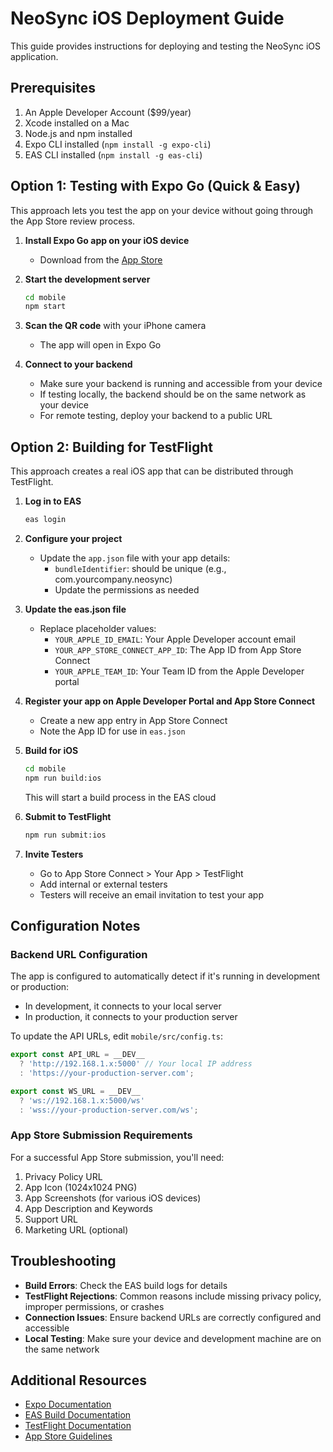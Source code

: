 # NeoSync iOS Deployment Guide

This guide provides instructions for deploying and testing the NeoSync iOS application.

## Prerequisites

1. An Apple Developer Account ($99/year)
2. Xcode installed on a Mac
3. Node.js and npm installed
4. Expo CLI installed (`npm install -g expo-cli`)
5. EAS CLI installed (`npm install -g eas-cli`)

## Option 1: Testing with Expo Go (Quick & Easy)

This approach lets you test the app on your device without going through the App Store review process.

1. **Install Expo Go app on your iOS device**
   - Download from the [App Store](https://apps.apple.com/us/app/expo-go/id982107779)

2. **Start the development server**
   ```bash
   cd mobile
   npm start
   ```

3. **Scan the QR code** with your iPhone camera
   - The app will open in Expo Go

4. **Connect to your backend**
   - Make sure your backend is running and accessible from your device
   - If testing locally, the backend should be on the same network as your device
   - For remote testing, deploy your backend to a public URL

## Option 2: Building for TestFlight

This approach creates a real iOS app that can be distributed through TestFlight.

1. **Log in to EAS**
   ```bash
   eas login
   ```

2. **Configure your project**
   - Update the `app.json` file with your app details:
     - `bundleIdentifier`: should be unique (e.g., com.yourcompany.neosync)
     - Update the permissions as needed

3. **Update the eas.json file**
   - Replace placeholder values:
     - `YOUR_APPLE_ID_EMAIL`: Your Apple Developer account email
     - `YOUR_APP_STORE_CONNECT_APP_ID`: The App ID from App Store Connect
     - `YOUR_APPLE_TEAM_ID`: Your Team ID from the Apple Developer portal

4. **Register your app on Apple Developer Portal and App Store Connect**
   - Create a new app entry in App Store Connect
   - Note the App ID for use in `eas.json`

5. **Build for iOS**
   ```bash
   cd mobile
   npm run build:ios
   ```
   This will start a build process in the EAS cloud

6. **Submit to TestFlight**
   ```bash
   npm run submit:ios
   ```

7. **Invite Testers**
   - Go to App Store Connect > Your App > TestFlight
   - Add internal or external testers
   - Testers will receive an email invitation to test your app

## Configuration Notes

### Backend URL Configuration

The app is configured to automatically detect if it's running in development or production:

- In development, it connects to your local server
- In production, it connects to your production server

To update the API URLs, edit `mobile/src/config.ts`:

```typescript
export const API_URL = __DEV__ 
  ? 'http://192.168.1.x:5000' // Your local IP address
  : 'https://your-production-server.com';

export const WS_URL = __DEV__
  ? 'ws://192.168.1.x:5000/ws'
  : 'wss://your-production-server.com/ws';
```

### App Store Submission Requirements

For a successful App Store submission, you'll need:

1. Privacy Policy URL
2. App Icon (1024x1024 PNG)
3. App Screenshots (for various iOS devices)
4. App Description and Keywords
5. Support URL
6. Marketing URL (optional)

## Troubleshooting

- **Build Errors**: Check the EAS build logs for details
- **TestFlight Rejections**: Common reasons include missing privacy policy, improper permissions, or crashes
- **Connection Issues**: Ensure backend URLs are correctly configured and accessible
- **Local Testing**: Make sure your device and development machine are on the same network

## Additional Resources

- [Expo Documentation](https://docs.expo.dev/)
- [EAS Build Documentation](https://docs.expo.dev/build/introduction/)
- [TestFlight Documentation](https://developer.apple.com/testflight/)
- [App Store Guidelines](https://developer.apple.com/app-store/review/guidelines/)